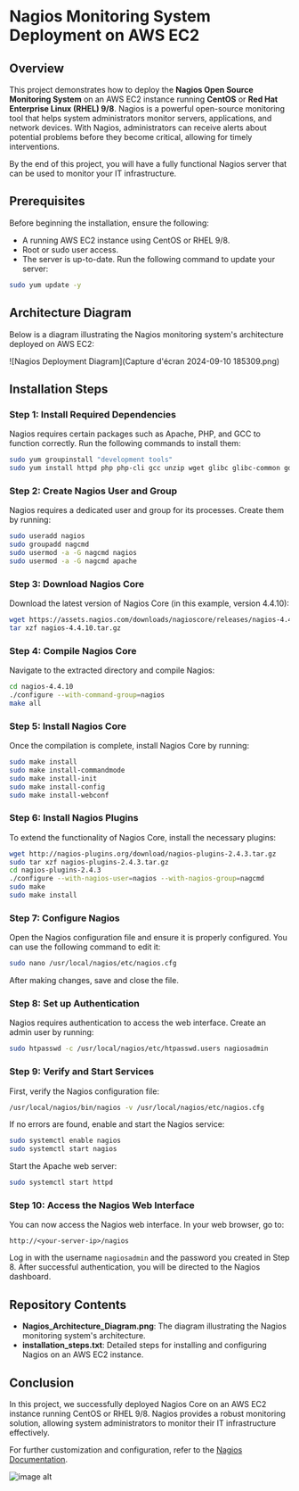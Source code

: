 
# Nagios Monitoring System Deployment on AWS EC2

## Overview

This project demonstrates how to deploy the **Nagios Open Source Monitoring System** on an AWS EC2 instance running **CentOS** or **Red Hat Enterprise Linux (RHEL) 9/8**. Nagios is a powerful open-source monitoring tool that helps system administrators monitor servers, applications, and network devices. With Nagios, administrators can receive alerts about potential problems before they become critical, allowing for timely interventions.

By the end of this project, you will have a fully functional Nagios server that can be used to monitor your IT infrastructure.

## Prerequisites

Before beginning the installation, ensure the following:

- A running AWS EC2 instance using CentOS or RHEL 9/8.
- Root or sudo user access.
- The server is up-to-date. Run the following command to update your server:

```bash
sudo yum update -y
```

## Architecture Diagram

Below is a diagram illustrating the Nagios monitoring system's architecture deployed on AWS EC2:

![Nagios Deployment Diagram](Capture d'écran 2024-09-10 185309.png)

## Installation Steps

### Step 1: Install Required Dependencies

Nagios requires certain packages such as Apache, PHP, and GCC to function correctly. Run the following commands to install them:

```bash
sudo yum groupinstall "development tools"
sudo yum install httpd php php-cli gcc unzip wget glibc glibc-common gd gd-devel net-snmp
```

### Step 2: Create Nagios User and Group

Nagios requires a dedicated user and group for its processes. Create them by running:

```bash
sudo useradd nagios
sudo groupadd nagcmd
sudo usermod -a -G nagcmd nagios
sudo usermod -a -G nagcmd apache
```

### Step 3: Download Nagios Core

Download the latest version of Nagios Core (in this example, version 4.4.10):

```bash
wget https://assets.nagios.com/downloads/nagioscore/releases/nagios-4.4.10.tar.gz
tar xzf nagios-4.4.10.tar.gz
```

### Step 4: Compile Nagios Core

Navigate to the extracted directory and compile Nagios:

```bash
cd nagios-4.4.10
./configure --with-command-group=nagios
make all
```

### Step 5: Install Nagios Core

Once the compilation is complete, install Nagios Core by running:

```bash
sudo make install
sudo make install-commandmode
sudo make install-init
sudo make install-config
sudo make install-webconf
```

### Step 6: Install Nagios Plugins

To extend the functionality of Nagios Core, install the necessary plugins:

```bash
wget http://nagios-plugins.org/download/nagios-plugins-2.4.3.tar.gz
sudo tar xzf nagios-plugins-2.4.3.tar.gz
cd nagios-plugins-2.4.3
./configure --with-nagios-user=nagios --with-nagios-group=nagcmd
sudo make
sudo make install
```

### Step 7: Configure Nagios

Open the Nagios configuration file and ensure it is properly configured. You can use the following command to edit it:

```bash
sudo nano /usr/local/nagios/etc/nagios.cfg
```

After making changes, save and close the file.

### Step 8: Set up Authentication

Nagios requires authentication to access the web interface. Create an admin user by running:

```bash
sudo htpasswd -c /usr/local/nagios/etc/htpasswd.users nagiosadmin
```

### Step 9: Verify and Start Services

First, verify the Nagios configuration file:

```bash
/usr/local/nagios/bin/nagios -v /usr/local/nagios/etc/nagios.cfg
```

If no errors are found, enable and start the Nagios service:

```bash
sudo systemctl enable nagios
sudo systemctl start nagios
```

Start the Apache web server:

```bash
sudo systemctl start httpd
```

### Step 10: Access the Nagios Web Interface

You can now access the Nagios web interface. In your web browser, go to:

```
http://<your-server-ip>/nagios
```

Log in with the username `nagiosadmin` and the password you created in Step 8. After successful authentication, you will be directed to the Nagios dashboard.

## Repository Contents

- **Nagios_Architecture_Diagram.png**: The diagram illustrating the Nagios monitoring system's architecture.
- **installation_steps.txt**: Detailed steps for installing and configuring Nagios on an AWS EC2 instance.
  
## Conclusion

In this project, we successfully deployed Nagios Core on an AWS EC2 instance running CentOS or RHEL 9/8. Nagios provides a robust monitoring solution, allowing system administrators to monitor their IT infrastructure effectively.

For further customization and configuration, refer to the [Nagios Documentation](https://www.nagios.org/documentation/).



![image alt](https://github.com/Mk-Lawal/Deploy-Nagios-on-AWS-ec2-instance/blob/9030879853b9b357f057eaaa0d1926c1254c0d8f/Capture%20d'%C3%A9cran%202024-09-10%20185309.png)
